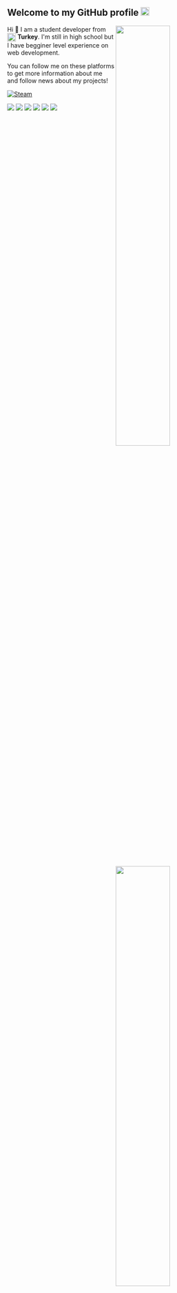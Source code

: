 <h2>Welcome to my GitHub profile <img src="https://media.giphy.com/media/Q7LHmoFwVP6Yc1swZs/giphy.gif" height="20px"></h2>

<img width="50%" align="right" src="https://github-readme-stats.vercel.app/api?username=shipinnn&count_private=true&show_icons=true&theme=dark&hide_border=true&include_all_commits=true">
<img width="50%" height="1px" align="right" src="https://i.imgur.com/DkKayja.png">
<img width="50%" align="right" src="https://github-readme-stats.vercel.app/api/top-langs/?username=shipinnn&theme=dark&hide_border=true&layout=compact">

Hi 👋 I am a student developer from <img width="20" align="center" src="https://image.flaticon.com/icons/svg/555/555560.svg"> **Turkey**. I'm still in high school but I have begginer level experience on web development.

You can follow me on these platforms to get more information about me and follow news about my projects!

<a href="https://steamcommunity.com/profiles/76561198327940056/" target="_blank"><img align="center" alt="Steam" src="https://img.shields.io/badge/-Steam-171a21?style=flat-square&logo=steam&logoColor=white" /></a> 

  <a href="#"><img src="https://img.shields.io/badge/-HTML5-0D1117?style=flat-square&logo=html5&logoColor=F0DB4F"></a>
          <a href="#"><img src="https://img.shields.io/badge/-CSS-0D1117?style=flat-square&logo=html5&logoColor=F0DB4F"></a>
           <a href="#"><img src="https://img.shields.io/badge/-C-0D1117?style=flat-square&logo=html5&logoColor=F0DB4F"></a>
    <a href="#"><img src="https://img.shields.io/badge/-C++-0D1117?style=flat-square&logo=html5&logoColor=F0DB4F"></a>
      <a href="#"><img src="https://img.shields.io/badge/GitHub%20Pages-%230D1117.svg?style=flat-square&logo=github&logoColor=F0DB4F"></a>
  <a href="#"><img src="https://img.shields.io/badge/Amazon%20AWS-0D1117?style=flat-square&logo=amazon-aws&logoColor=F0DB4F"></a>

